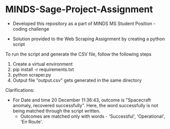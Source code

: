 # MINDS-Sage-Project-Assignment

- Developed this repository as a part of MINDS MS Student Position - coding challenge 

- Solution provided to the Web Scraping Assignment by creating a python script

To run the script and generate the CSV file, follow the following steps

1. Create a virtual environment  
2. pip install -r requirements.txt
3. python scraper.py
4. Output file "output.csv" gets generated in the same directory

Clarifications:

- For Date and time 20 December 11:36:43, outcome is "Spacecraft anomaly, recovered successfully". Here, the word successfully is not being matched through the script written.
    - Outcomes are matched only with words - 'Successful', 'Operational', 'En Route'.